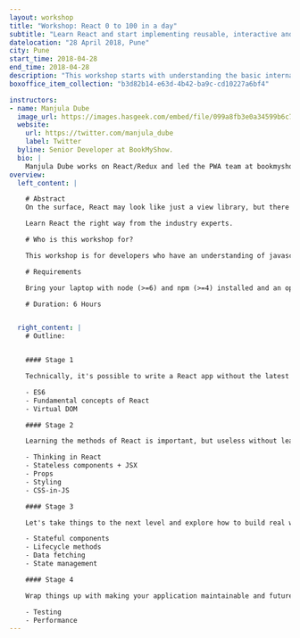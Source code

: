 ```yaml
---
layout: workshop
title: "Workshop: React 0 to 100 in a day"
subtitle: "Learn React and start implementing reusable, interactive and stateful UI components"
datelocation: "28 April 2018, Pune"
city: Pune
start_time: 2018-04-28
end_time: 2018-04-28
description: "This workshop starts with understanding the basic internals of React before exploring how to \"think in React\", best practices and solutions to real problems that you will experience while building an application."
boxoffice_item_collection: "b3d82b14-e63d-4b42-ba9c-cd10227a6bf4"

instructors:
- name: Manjula Dube
  image_url: https://images.hasgeek.com/embed/file/099a8fb3e0a34599b6c7504000f6d5a5
  website:
    url: https://twitter.com/manjula_dube
    label: Twitter
  byline: Senior Developer at BookMyShow.
  bio: |
    Manjula Dube works on React/Redux and led the PWA team at bookmyshow. She is an established speaker at React conferences around the world (JSChannel, Reactfoo, ReactAmsterdam, ReactBerlin). She’s also an organizer of Mumbai Women Coders.
overview:
  left_content: |

    # Abstract
    On the surface, React may look like just a view library, but there is big ecosystem that revolves around it. This workshop starts with understanding the basic internals of React before exploring how to “think in React”, best practices and solutions to real problems that you will experience while building an application.

    Learn React the right way from the industry experts.

    # Who is this workshop for?

    This workshop is for developers who have an understanding of javascript, looking to get started with React or moving from a different framework like angular, ember, etc.

    # Requirements

    Bring your laptop with node (>=6) and npm (>=4) installed and an open mind :)

    # Duration: 6 Hours


  right_content: |
    # Outline:


    #### Stage 1

    Technically, it's possible to write a React app without the latest version of JavaScript, but it won't be easy. We'll learn the good parts that make it easier to write maintainable code with React. Let's also find the reason behind React's popularity, what makes it so good?

    - ES6
    - Fundamental concepts of React
    - Virtual DOM

    #### Stage 2

    Learning the methods of React is important, but useless without learning how to "think in React". Let's understand the patterns that make your components extremely reusable and your application more declarative.

    - Thinking in React
    - Stateless components + JSX
    - Props
    - Styling
    - CSS-in-JS

    #### Stage 3

    Let's take things to the next level and explore how to build real world applications that handle state and deal with data. If you have heard of state management libraries like redux or mobx, you'll learn how and more importantly when to use them to get the maximum benefit.

    - Stateful components
    - Lifecycle methods
    - Data fetching
    - State management

    #### Stage 4

    Wrap things up with making your application maintainable and future proof with testing. This is also where we explore potential performance bottlenecks that infest React applications.

    - Testing
    - Performance
---
```

